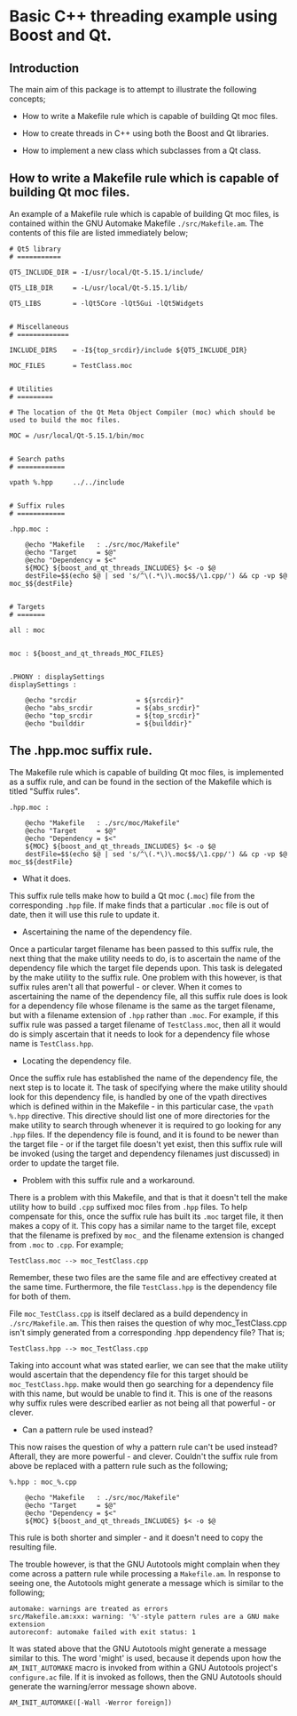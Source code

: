 Basic C++ threading example using Boost and Qt.
===============================================

Introduction
------------

The main aim of this package is to attempt to illustrate the following concepts;

  - How to write a Makefile rule which is capable of building Qt moc files.

  - How to create threads in C++ using both the Boost and Qt libraries.

  - How to implement a new class which subclasses from a Qt class.


How to write a Makefile rule which is capable of building Qt moc files.
-----------------------------------------------------------------------

An example of a Makefile rule which is capable of building Qt moc files, is contained within the GNU Automake Makefile `./src/Makefile.am`.
The contents of this file are listed immediately below;

	# Qt5 library
	# ===========

	QT5_INCLUDE_DIR = -I/usr/local/Qt-5.15.1/include/

	QT5_LIB_DIR     = -L/usr/local/Qt-5.15.1/lib/

	QT5_LIBS        = -lQt5Core -lQt5Gui -lQt5Widgets


	# Miscellaneous
	# =============

	INCLUDE_DIRS    = -I${top_srcdir}/include ${QT5_INCLUDE_DIR}

	MOC_FILES       = TestClass.moc


	# Utilities
	# =========

	# The location of the Qt Meta Object Compiler (moc) which should be used to build the moc files.

	MOC = /usr/local/Qt-5.15.1/bin/moc


	# Search paths
	# ============

	vpath %.hpp     ../../include


	# Suffix rules
	# ============

	.hpp.moc :

		@echo "Makefile   : ./src/moc/Makefile"
		@echo "Target     = $@"
		@echo "Dependency = $<"
		${MOC} ${boost_and_qt_threads_INCLUDES} $< -o $@
		destFile=$$(echo $@ | sed 's/^\(.*\)\.moc$$/\1.cpp/') && cp -vp $@ moc_$${destFile}


	# Targets
	# =======

	all : moc


	moc : ${boost_and_qt_threads_MOC_FILES}


	.PHONY : displaySettings
	displaySettings :

		@echo "srcdir               = ${srcdir}"
		@echo "abs_srcdir           = ${abs_srcdir}"
		@echo "top_srcdir           = ${top_srcdir}"
		@echo "builddir             = ${builddir}"

The .hpp.moc suffix rule.
-------------------------

The Makefile rule which is capable of building Qt moc files, is implemented as a suffix rule, and can be found in the section of the Makefile which is titled
"Suffix rules".

	.hpp.moc :

		@echo "Makefile   : ./src/moc/Makefile"
		@echo "Target     = $@"
		@echo "Dependency = $<"
		${MOC} ${boost_and_qt_threads_INCLUDES} $< -o $@
		destFile=$$(echo $@ | sed 's/^\(.*\)\.moc$$/\1.cpp/') && cp -vp $@ moc_$${destFile}

+ What it does.

This suffix rule tells make how to build a Qt moc (`.moc`) file from the corresponding `.hpp` file. If make finds that a particular `.moc` file is out of date,
then it will use this rule to update it.

+ Ascertaining the name of the dependency file.

Once a particular target filename has been passed to this suffix rule, the next thing that the make utility needs to do, is to ascertain the name of the dependency
file which the target file depends upon. This task is delegated by the make utility to the suffix rule. One problem with 
this however, is that suffix rules aren't all that powerful - or clever. When it comes to ascertaining the name of the dependency file, all this suffix rule does is 
look for a dependency file whose filename is the same as the target filename, but with a filename extension of `.hpp` rather than `.moc`. For example, if
this suffix rule was passed a target filename of `TestClass.moc`, then all it would do is simply ascertain that it needs to look for a dependency file whose
name is `TestClass.hpp`.

+ Locating the dependency file.

Once the suffix rule has established the name of the dependency file, the next step is to locate it. The task of specifying where the make utility should look for this
dependency file, is handled by one of the vpath directives which is defined within in the Makefile - in this particular case, the `vpath %.hpp` directive. This directive should list one of more directories
for the make utility to search through whenever it is required to go looking for any `.hpp` files.
If the dependency file is found, and it is found to be newer than the target file - or if the target file doesn't yet exist, then this suffix rule will be
invoked (using the target and dependency filenames just discussed) in order to update the target file.

+ Problem with this suffix rule and a workaround.

There is a problem with this Makefile, and that is that it doesn't tell the make utility how to build `.cpp` suffixed moc files from `.hpp` files. To help compensate for this,
once the suffix rule has built its `.moc` target file, it then makes a copy of it. This copy has a similar name to the target file, except that the filename is prefixed by `moc_` and 
the filename extension is changed from `.moc` to `.cpp`. For example;

	TestClass.moc --> moc_TestClass.cpp

Remember, these two files are the same file and are effectivey created at the same time. Furthermore, the file `TestClass.hpp` is the dependency file for both of them.

File `moc_TestClass.cpp` is itself declared as a build dependency in `./src/Makefile.am`. This then raises the question of why moc_TestClass.cpp isn't simply
generated from a corresponding .hpp dependency file? That is;

	TestClass.hpp --> moc_TestClass.cpp

Taking into account what was stated earlier, we can see that the make utility would ascertain that the dependency file for this target should be `moc_TestClass.hpp`.
make would then go searching for a dependency file with this name, but would be unable to find it. This is one of the reasons why suffix rules were described earlier
as not being all that powerful - or clever.

+ Can a pattern rule be used instead?

This now raises the question of why a pattern rule can't be used instead? Afterall, they are more powerful - and clever. Couldn't the suffix rule from
above be replaced with a pattern rule such as the following;

	%.hpp : moc_%.cpp
	
		@echo "Makefile   : ./src/moc/Makefile"
		@echo "Target     = $@"
		@echo "Dependency = $<"
		${MOC} ${boost_and_qt_threads_INCLUDES} $< -o $@

This rule is both shorter and simpler - and it doesn't need to copy the resulting file.

The trouble however, is that the GNU Autotools might complain when they come across a pattern rule while processing a `Makefile.am`. In response to seeing one, the Autotools might generate a message which is similar to the following;

	automake: warnings are treated as errors
	src/Makefile.am:xxx: warning: '%'-style pattern rules are a GNU make extension
	autoreconf: automake failed with exit status: 1

It was stated above that the GNU Autotools might generate a message similar to this. The word 'might' is used, because it depends upon how the `AM_INIT_AUTOMAKE` macro is invoked
from within a GNU Autotools project's `configure.ac` file. If it is invoked as follows, then the GNU Autotools should generate the warning/error message shown above.

	AM_INIT_AUTOMAKE([-Wall -Werror foreign])



